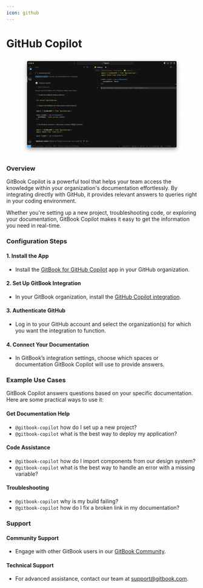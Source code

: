 ```yaml
---
icon: github
---
```


# GitHub Copilot

<figure><img src="../.gitbook/assets/gitbook-copilot-preview1.png" alt=""><figcaption></figcaption></figure>

### Overview

GitBook Copilot is a powerful tool that helps your team access the knowledge within your organization's documentation effortlessly. By integrating directly with GitHub, it provides relevant answers to queries right in your coding environment.

Whether you're setting up a new project, troubleshooting code, or exploring your documentation, GitBook Copilot makes it easy to get the information you need in real-time.

### Configuration Steps

#### 1. Install the App

* Install the [GitBook for GitHub Copilot](https://github.com/marketplace/gitbook-for-github-copilot) app in your GitHub organization.

#### 2. Set Up GitBook Integration

* In your GitBook organization, install the [GitHub Copilot integration](https://app.gitbook.com/integrations/github-copilot).

#### 3. Authenticate GitHub

* Log in to your GitHub account and select the organization(s) for which you want the integration to function.

#### 4. Connect Your Documentation

* In GitBook’s integration settings, choose which spaces or documentation GitBook Copilot will use to provide answers.

### Example Use Cases

GitBook Copilot answers questions based on your specific documentation. Here are some practical ways to use it:

#### Get Documentation Help

* `@gitbook-copilot` how do I set up a new project?
* `@gitbook-copilot` what is the best way to deploy my application?

#### Code Assistance

* `@gitbook-copilot` how do I import components from our design system?
* `@gitbook-copilot` what is the best way to handle an error with a missing variable?

#### Troubleshooting

* `@gitbook-copilot` why is my build failing?
* `@gitbook-copilot` how do I fix a broken link in my documentation?

### Support

#### Community Support

* Engage with other GitBook users in our [GitBook Community](https://github.com/GitbookIO/community).

#### Technical Support

* For advanced assistance, contact our team at [support@gitbook.com](mailto:support@gitbook.com).

